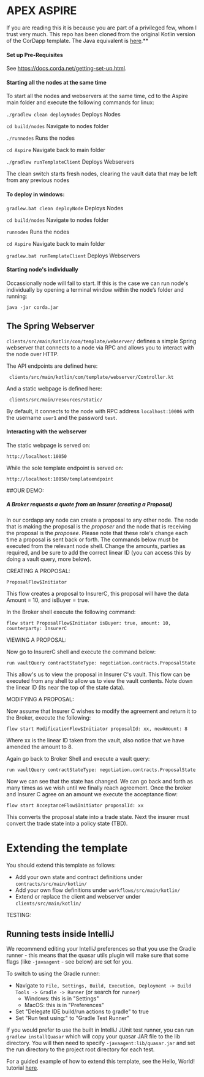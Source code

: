 # **APEX ASPIRE**

If you are reading this it is because you are part of a privileged few, whom I trust very much.  This repo has been cloned from the original Kotlin version of the CorDapp template. The Java equivalent is
[here](https://github.com/corda/cordapp-template-java/).**

#### Set up Pre-Requisites

See https://docs.corda.net/getting-set-up.html.

#### Starting all the nodes at the same time

To start all the nodes and webservers at the same time, cd to the Aspire main folder and execute the following commands for linux:

```./gradlew clean deployNodes``` Deploys Nodes

```cd build/nodes``` Navigate to nodes folder

```./runnodes``` Runs the nodes

```cd Aspire``` Navigate back to main folder

```./gradlew runTemplateClient``` Deploys Webservers


The clean switch starts fresh nodes, clearing the vault data that may be left from any previous nodes

#### To deploy in windows:

```gradlew.bat clean deployNode``` Deploys Nodes

```cd build/nodes``` Navigate to nodes folder

```runnodes``` Runs the nodes

```cd Aspire``` Navigate back to main folder

```gradlew.bat runTemplateClient``` Deploys Webservers


#### Starting node's individually

Occassionally node will fail to start.  If this is the case we can run node's individually by opening a terminal window within the node’s folder and running:

```java -jar corda.jar```

## The Spring Webserver

`clients/src/main/kotlin/com/template/webserver/` defines a simple Spring webserver that connects to a node via RPC and allows you to interact with the node over HTTP.

The API endpoints are defined here:

     clients/src/main/kotlin/com/template/webserver/Controller.kt

And a static webpage is defined here:

     clients/src/main/resources/static/


By default, it connects to the node with RPC address `localhost:10006` with the username `user1` and the password `test`.

#### Interacting with the webserver

The static webpage is served on:

    http://localhost:10050

While the sole template endpoint is served on:

    http://localhost:10050/templateendpoint


##OUR DEMO:

##### A Broker requests a quote from an Insurer (creating a Proposal) 

In our cordapp any node can create a proposal to any other node.  The node that is making the proposal is the _proposer_ and the node that is receiving the proposal is the _proposee_.  Please note that these role's change each time a proposal is sent back or forth.  The commands below must be executed from the relevant node shell.  Change the amounts, parties as required, and be sure to add the correct linear ID (you can access this by doing a vault query, more below).

CREATING A PROPOSAL:

``ProposalFlow$Initiator``

This flow creates a proposal to InsurerC, this proposal will have the data Amount = 10, and isBuyer = true.

In the Broker shell execute the following command:

```flow start ProposalFlow$Initiator isBuyer: true, amount: 10, counterparty: InsurerC```


VIEWING A PROPOSAL:

Now go to InsurerC shell and execute the command below:

```run vaultQuery contractStateType: negotiation.contracts.ProposalState```


This allow's us to view the proposal in Insurer C's vault.  This flow can be executed from any shell to allow us to view the vault contents.  Note down the linear ID (its near the top of the state data).

MODIFYING A PROPOSAL:

Now assume that Insurer C wishes to modify the agreement and return it to the Broker, execute the following:

```flow start ModificationFlow$Initiator proposalId: xx, newAmount: 8```

Where xx is the linear ID taken from the vault, also notice that we have amended the amount to 8.

Again go back to Broker Shell and execute a vault query:

```run vaultQuery contractStateType: negotiation.contracts.ProposalState```

Now we can see that the state has changed.  We can go back and forth as many times as we wish until we finally reach agreement.  Once the broker and Insurer C agree on an amount we execute the acceptance flow:

```flow start AcceptanceFlow$Initiator proposalId: xx```

This converts the proposal state into a trade state.  Next the insurer must convert the trade state into a policy state (TBD).


    
# Extending the template

You should extend this template as follows:

* Add your own state and contract definitions under `contracts/src/main/kotlin/`
* Add your own flow definitions under `workflows/src/main/kotlin/`
* Extend or replace the client and webserver under `clients/src/main/kotlin/`

TESTING:

## Running tests inside IntelliJ

We recommend editing your IntelliJ preferences so that you use the Gradle runner - this means that the quasar utils
plugin will make sure that some flags (like ``-javaagent`` - see below) are
set for you.

To switch to using the Gradle runner:

* Navigate to ``File, Settings, Build, Execution, Deployment -> Build Tools -> Gradle -> Runner`` (or search for `runner`)
  * Windows: this is in "Settings"
  * MacOS: this is in "Preferences"
* Set "Delegate IDE build/run actions to gradle" to true
* Set "Run test using:" to "Gradle Test Runner"

If you would prefer to use the built in IntelliJ JUnit test runner, you can run ``gradlew installQuasar`` which will
copy your quasar JAR file to the lib directory. You will then need to specify ``-javaagent:lib/quasar.jar``
and set the run directory to the project root directory for each test.


For a guided example of how to extend this template, see the Hello, World! tutorial 
[here](https://docs.corda.net/hello-world-introduction.html).
